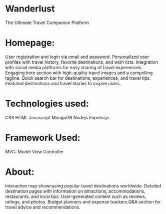 # Wanderlust
The Ultimate Travel Companion Platform
# Homepage:
User registration and login via email and password. Personalized user profiles with travel history, favorite destinations, and wish lists. Integration with social media platforms for easy sharing of travel experiences. Engaging hero section with high-quality travel images and a compelling tagline. Quick search bar for destinations, experiences, and travel tips. Featured destinations and travel stories to inspire users.

# Technologies used:
CSS HTML Javascript MongoDB Nodejs Expressjs

# Framework Used:
MVC: Model View Controller

# About:
Interactive map showcasing popular travel destinations worldwide. Detailed destination pages with information on attractions, accommodations, restaurants, and local tips. User-generated content such as reviews, ratings, and photos. Budget planners and expense trackers.Q&A section for travel advice and recommendations.
